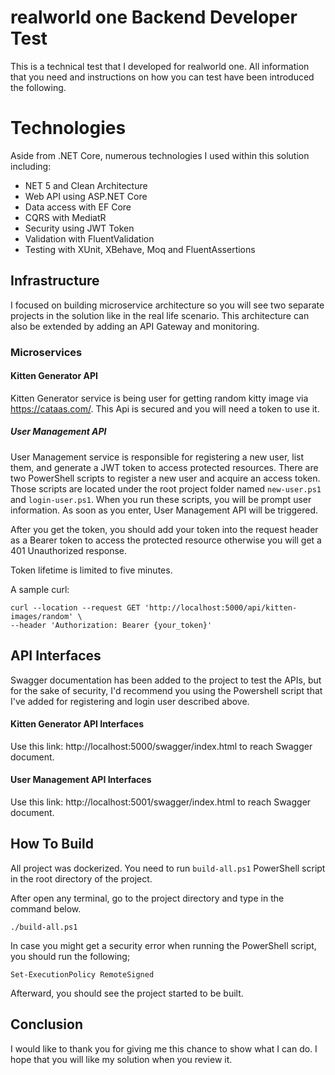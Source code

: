 ﻿# realworld one Backend Developer Test
This is a technical test that I developed for realworld one. All information that you need and instructions on how you can test have been introduced the following.

# Technologies
Aside from .NET Core, numerous technologies I used within this solution including:

- NET 5 and Clean Architecture
- Web API using ASP.NET Core
- Data access with EF Core
- CQRS with MediatR
- Security using JWT Token
- Validation with FluentValidation
- Testing with XUnit, XBehave, Moq and FluentAssertions

## Infrastructure
I focused on building microservice architecture so you will see two separate projects in the solution like in the real life scenario. This architecture can also be extended by adding an API Gateway and monitoring.

### Microservices

#### Kitten Generator API
Kitten Generator service is being user for getting random kitty image via https://cataas.com/. This Api is secured and you will need a token to use it.

##### User Management API
User Management service is responsible for registering a new user, list them, and generate a JWT token to access protected resources. There are two PowerShell scripts to register a new user and acquire an access token.
Those scripts are located under the root project folder named `new-user.ps1` and `login-user.ps1`. When you run these scripts, you will be prompt user information. As soon as you enter, User Management API will be triggered.

After you get the token, you should add your token into the request header as a Bearer token to access the protected resource otherwise you will get a 401 Unauthorized response.

Token lifetime is limited to five minutes.

A sample curl:

```
curl --location --request GET 'http://localhost:5000/api/kitten-images/random' \
--header 'Authorization: Bearer {your_token}'
```

## API Interfaces
Swagger documentation has been added to the project to test the APIs, but for the sake of security, I'd recommend you using the Powershell script that I've added for registering and login user described above.

#### Kitten Generator API Interfaces
Use this link: http://localhost:5000/swagger/index.html to reach Swagger document.

#### User Management API Interfaces
Use this link: http://localhost:5001/swagger/index.html to reach Swagger document.

## How To Build
All project was dockerized. You need to run `build-all.ps1` PowerShell script in the root directory of the project.

After open any terminal, go to the project directory and type in the command below.

`./build-all.ps1`

In case you might get a security error when running the PowerShell script, you should run the following;

`Set-ExecutionPolicy RemoteSigned`

Afterward, you should see the project started to be built.

## Conclusion
I would like to thank you for giving me this chance to show what I can do. I hope that you will like my solution when you review it.
